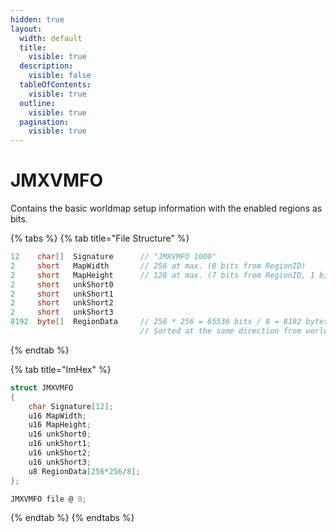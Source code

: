```yaml
---
hidden: true
layout:
  width: default
  title:
    visible: true
  description:
    visible: false
  tableOfContents:
    visible: true
  outline:
    visible: true
  pagination:
    visible: true
---
```


# JMXVMFO

Contains the basic worldmap setup information with the enabled regions as bits.

{% tabs %}
{% tab title="File Structure" %}
```csharp
12    char[]  Signature      // "JMXVMFO 1000"
2     short   MapWidth       // 256 at max. (8 bits from RegionID)
2     short   MapHeight      // 128 at max. (7 bits from RegionID, 1 bit is used as dungeon indicator)
2     short   unkShort0
2     short   unkShort1
2     short   unkShort2
2     short   unkShort3
8192  byte[]  RegionData     // 256 * 256 = 65536 bits / 8 = 8192 bytes (1 byte has 8 region indicators)
                             // Sorted at the same direction from world map.
```
{% endtab %}

{% tab title="ImHex" %}
```c
struct JMXVMFO
{
    char Signature[12];
    u16 MapWidth;
    u16 MapHeight;
    u16 unkShort0;
    u16 unkShort1;
    u16 unkShort2;
    u16 unkShort3;
    u8 RegionData[256*256/8];
};

JMXVMFO file @ 0;
```
{% endtab %}
{% endtabs %}
